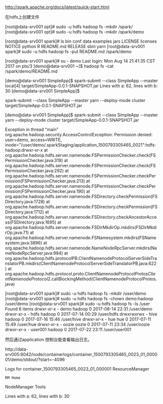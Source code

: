 
http://spark.apache.org/docs/latest/quick-start.html

在hdfs上创建文件

[root@data-srv001 opt]# sudo -u hdfs hadoop fs -mkdir /spark/
[root@data-srv001 opt]# sudo -u hdfs hadoop fs -mkdir /spark/demo

[root@data-srv001 spark]# ls
bin  conf  data  examples  jars  LICENSE  licenses  NOTICE  python  R  README.md  RELEASE  sbin  yarn
[root@data-srv001 spark]# sudo -u hdfs hadoop fs -put README.md /spark/demo

[root@data-srv001 spark]# su  - demo
Last login: Mon Aug 14 21:41:35 CST 2017 on pts/3
[demo@data-srv001 ~]$ hadoop fs -cat /spark/demo/README.md


[demo@data-srv001 SimpleApp]$  spark-submit --class SimpleApp --master local[4] target/SimpleApp-0.0.1-SNAPSHOT.jar 
Lines with a: 62, lines with b: 30
[demo@data-srv001 SimpleApp]$ 

spark-submit --class SimpleApp --master yarn --deploy-mode cluster target/SimpleApp-0.0.1-SNAPSHOT.jar

[demo@data-srv001 SimpleApp]$ spark-submit --class SimpleApp --master yarn --deploy-mode cluster target/SimpleApp-0.0.1-SNAPSHOT.jar

Exception in thread "main" org.apache.hadoop.security.AccessControlException: Permission denied: user=demo, access=WRITE, inode="/user/demo/.sparkStaging/application_1500793305465_0021":hdfs:hadoop:drwxr-xr-x
	at org.apache.hadoop.hdfs.server.namenode.FSPermissionChecker.check(FSPermissionChecker.java:319)
	at org.apache.hadoop.hdfs.server.namenode.FSPermissionChecker.check(FSPermissionChecker.java:292)
	at org.apache.hadoop.hdfs.server.namenode.FSPermissionChecker.checkPermission(FSPermissionChecker.java:213)
	at org.apache.hadoop.hdfs.server.namenode.FSPermissionChecker.checkPermission(FSPermissionChecker.java:190)
	at org.apache.hadoop.hdfs.server.namenode.FSDirectory.checkPermission(FSDirectory.java:1728)
	at org.apache.hadoop.hdfs.server.namenode.FSDirectory.checkPermission(FSDirectory.java:1712)
	at org.apache.hadoop.hdfs.server.namenode.FSDirectory.checkAncestorAccess(FSDirectory.java:1695)
	at org.apache.hadoop.hdfs.server.namenode.FSDirMkdirOp.mkdirs(FSDirMkdirOp.java:71)
	at org.apache.hadoop.hdfs.server.namenode.FSNamesystem.mkdirs(FSNamesystem.java:3896)
	at org.apache.hadoop.hdfs.server.namenode.NameNodeRpcServer.mkdirs(NameNodeRpcServer.java:984)
	at org.apache.hadoop.hdfs.protocolPB.ClientNamenodeProtocolServerSideTranslatorPB.mkdirs(ClientNamenodeProtocolServerSideTranslatorPB.java:622)
	at org.apache.hadoop.hdfs.protocol.proto.ClientNamenodeProtocolProtos$ClientNamenodeProtocol$2.callBlockingMethod(ClientNamenodeProtocolProtos.java)


[root@data-srv001 spark]# sudo -u hdfs hadoop fs -mkdir /user/demo
[root@data-srv001 spark]# sudo -u hdfs hadoop fs -chown demo:hadoop /user/demo
[root@data-srv001 spark]# sudo -u hdfs hadoop fs -ls /user
Found 6 items
drwxr-xr-x   - demo    hadoop          0 2017-08-14 22:31 /user/demo
drwxr-xr-x   - hdfs    hadoop          0 2017-07-14 00:29 /user/hdfs
drwxrwxrwx   - hive    hadoop          0 2017-07-16 15:46 /user/hive
drwxr-xr-x   - hue     hue             0 2017-07-11 15:49 /user/hue
drwxr-xr-x   - oozie   oozie           0 2017-07-11 23:34 /user/oozie
drwxr-xr-x   - user001 hadoop          0 2017-07-22 23:11 /user/user001


然后通过application 控制台能查看输出日志。

http://data-srv005:8042/node/containerlogs/container_1500793305465_0023_01_000001/demo/stdout/?start=-4096


Logs for container_1500793305465_0023_01_000001
ResourceManager

    RM Home 

NodeManager
Tools
	

Lines with a: 62, lines with b: 30



	